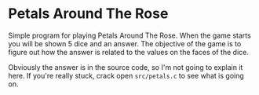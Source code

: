 # Petals Around The Rose

Simple program for playing Petals Around The Rose. When the game starts you 
will be shown 5 dice and an answer. The objective of the game is to figure out
how the answer is related to the values on the faces of the dice.

Obviously the answer is in the source code, so I'm not going to explain it 
here. If you're really stuck, crack open `src/petals.c` to see what is going
on.
